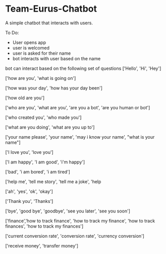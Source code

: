 # Team-Eurus-Chatbot
A simple chatbot that interacts with users.

To Do:
- User opens app
- user is welcomed
- user is asked for their name
- bot interacts with user based on the name

bot can interact based on the following set of questions
['Hello', 'Hi', 'Hey']

['how are you', 'what is going on']

['how was your day', 'how has your day been']

['how old are you']

['who are you', 'what are you', 'are you a bot', 'are you human or bot']

['who created you', 'who made you']

['what are you doing', 'what are you up to']

['your name please', 'your name', 'may i know your name', "what is your name"]

['I love you', 'love you']

['I am happy', 'I am good', 'i\'m happy']

['bad', 'i am bored', 'i am tired']

['help me', 'tell me story', 'tell me a joke', 'help

['ah', 'yes', 'ok', 'okay']

['Thank you', 'Thanks']

['bye', 'good bye', 'goodbye', 'see you later', 'see you soon']

['finance','how to track finance', 'how to track my finance', 'how to track finances', 'how to track my finances']

['current conversion rate', 'conversion rate', 'currency conversion']

['receive money', 'transfer money']
